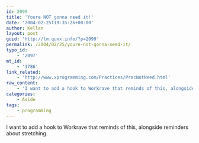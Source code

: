 ```yaml
---
id: 2099
title: 'Youre NOT gonna need it!'
date: '2004-02-25T19:35:26+00:00'
author: Kellan
layout: post
guid: 'http://lm.quxx.info/?p=2099'
permalink: /2004/02/25/youre-not-gonna-need-it/
typo_id:
    - '2097'
mt_id:
    - '1786'
link_related:
    - 'http://www.xprogramming.com/Practices/PracNotNeed.html'
raw_content:
    - 'I want to add a hook to Workrave that reminds of this, alongside reminders about stretching.'
categories:
    - Aside
tags:
    - programming
---
```


I want to add a hook to Workrave that reminds of this, alongside reminders about stretching.
